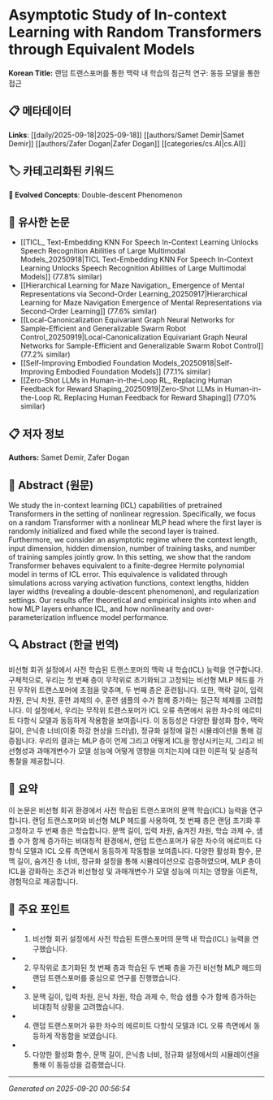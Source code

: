 # Asymptotic Study of In-context Learning with Random Transformers through Equivalent Models

**Korean Title:** 랜덤 트랜스포머를 통한 맥락 내 학습의 점근적 연구: 동등 모델을 통한 접근

## 📋 메타데이터

**Links**: [[daily/2025-09-18|2025-09-18]] [[authors/Samet Demir|Samet Demir]] [[authors/Zafer Dogan|Zafer Dogan]] [[categories/cs.AI|cs.AI]]

## 🏷️ 카테고리화된 키워드
**🚀 Evolved Concepts**: Double-descent Phenomenon

## 🔗 유사한 논문
- [[TICL_ Text-Embedding KNN For Speech In-Context Learning Unlocks Speech Recognition Abilities of Large Multimodal Models_20250918|TICL Text-Embedding KNN For Speech In-Context Learning Unlocks Speech Recognition Abilities of Large Multimodal Models]] (77.8% similar)
- [[Hierarchical Learning for Maze Navigation_ Emergence of Mental Representations via Second-Order Learning_20250917|Hierarchical Learning for Maze Navigation Emergence of Mental Representations via Second-Order Learning]] (77.6% similar)
- [[Local-Canonicalization Equivariant Graph Neural Networks for Sample-Efficient and Generalizable Swarm Robot Control_20250919|Local-Canonicalization Equivariant Graph Neural Networks for Sample-Efficient and Generalizable Swarm Robot Control]] (77.2% similar)
- [[Self-Improving Embodied Foundation Models_20250918|Self-Improving Embodied Foundation Models]] (77.1% similar)
- [[Zero-Shot LLMs in Human-in-the-Loop RL_ Replacing Human Feedback for Reward Shaping_20250919|Zero-Shot LLMs in Human-in-the-Loop RL Replacing Human Feedback for Reward Shaping]] (77.0% similar)

## 📋 저자 정보

**Authors:** Samet Demir, Zafer Dogan

## 📄 Abstract (원문)

We study the in-context learning (ICL) capabilities of pretrained
Transformers in the setting of nonlinear regression. Specifically, we focus on
a random Transformer with a nonlinear MLP head where the first layer is
randomly initialized and fixed while the second layer is trained. Furthermore,
we consider an asymptotic regime where the context length, input dimension,
hidden dimension, number of training tasks, and number of training samples
jointly grow. In this setting, we show that the random Transformer behaves
equivalent to a finite-degree Hermite polynomial model in terms of ICL error.
This equivalence is validated through simulations across varying activation
functions, context lengths, hidden layer widths (revealing a double-descent
phenomenon), and regularization settings. Our results offer theoretical and
empirical insights into when and how MLP layers enhance ICL, and how
nonlinearity and over-parameterization influence model performance.

## 🔍 Abstract (한글 번역)

비선형 회귀 설정에서 사전 학습된 트랜스포머의 맥락 내 학습(ICL) 능력을 연구합니다. 구체적으로, 우리는 첫 번째 층이 무작위로 초기화되고 고정되는 비선형 MLP 헤드를 가진 무작위 트랜스포머에 초점을 맞추며, 두 번째 층은 훈련됩니다. 또한, 맥락 길이, 입력 차원, 은닉 차원, 훈련 과제의 수, 훈련 샘플의 수가 함께 증가하는 점근적 체제를 고려합니다. 이 설정에서, 우리는 무작위 트랜스포머가 ICL 오류 측면에서 유한 차수의 에르미트 다항식 모델과 동등하게 작용함을 보여줍니다. 이 동등성은 다양한 활성화 함수, 맥락 길이, 은닉층 너비(이중 하강 현상을 드러냄), 정규화 설정에 걸친 시뮬레이션을 통해 검증됩니다. 우리의 결과는 MLP 층이 언제 그리고 어떻게 ICL을 향상시키는지, 그리고 비선형성과 과매개변수가 모델 성능에 어떻게 영향을 미치는지에 대한 이론적 및 실증적 통찰을 제공합니다.

## 📝 요약

이 논문은 비선형 회귀 환경에서 사전 학습된 트랜스포머의 문맥 학습(ICL) 능력을 연구합니다. 랜덤 트랜스포머와 비선형 MLP 헤드를 사용하여, 첫 번째 층은 랜덤 초기화 후 고정하고 두 번째 층은 학습합니다. 문맥 길이, 입력 차원, 숨겨진 차원, 학습 과제 수, 샘플 수가 함께 증가하는 비대칭적 환경에서, 랜덤 트랜스포머가 유한 차수의 에르미트 다항식 모델과 ICL 오류 측면에서 동등하게 작동함을 보여줍니다. 다양한 활성화 함수, 문맥 길이, 숨겨진 층 너비, 정규화 설정을 통해 시뮬레이션으로 검증하였으며, MLP 층이 ICL을 강화하는 조건과 비선형성 및 과매개변수가 모델 성능에 미치는 영향을 이론적, 경험적으로 제공합니다.

## 🎯 주요 포인트

- 1. 비선형 회귀 설정에서 사전 학습된 트랜스포머의 문맥 내 학습(ICL) 능력을 연구했습니다.

- 2. 무작위로 초기화된 첫 번째 층과 학습된 두 번째 층을 가진 비선형 MLP 헤드의 랜덤 트랜스포머를 중심으로 연구를 진행했습니다.

- 3. 문맥 길이, 입력 차원, 은닉 차원, 학습 과제 수, 학습 샘플 수가 함께 증가하는 비대칭적 상황을 고려했습니다.

- 4. 랜덤 트랜스포머가 유한 차수의 에르미트 다항식 모델과 ICL 오류 측면에서 동등하게 작동함을 보였습니다.

- 5. 다양한 활성화 함수, 문맥 길이, 은닉층 너비, 정규화 설정에서의 시뮬레이션을 통해 이 동등성을 검증했습니다.

---

*Generated on 2025-09-20 00:56:54*